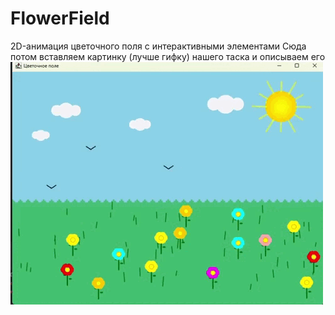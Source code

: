 # FlowerField
2D-анимация цветочного поля с интерактивными элементами
Сюда потом вставляем картинку (лучше гифку) нашего таска и описываем его
![Демонстрация работы программы](FlowerFieldDemo.gif)
